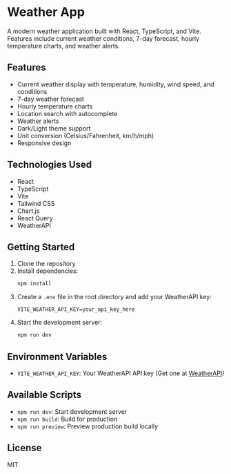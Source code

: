 # Weather App

A modern weather application built with React, TypeScript, and Vite. Features include current weather conditions, 7-day forecast, hourly temperature charts, and weather alerts.

## Features

- Current weather display with temperature, humidity, wind speed, and conditions
- 7-day weather forecast
- Hourly temperature charts
- Location search with autocomplete
- Weather alerts
- Dark/Light theme support
- Unit conversion (Celsius/Fahrenheit, km/h/mph)
- Responsive design

## Technologies Used

- React
- TypeScript
- Vite
- Tailwind CSS
- Chart.js
- React Query
- WeatherAPI

## Getting Started

1. Clone the repository
2. Install dependencies:
   ```bash
   npm install
   ```
3. Create a `.env` file in the root directory and add your WeatherAPI key:
   ```
   VITE_WEATHER_API_KEY=your_api_key_here
   ```
4. Start the development server:
   ```bash
   npm run dev
   ```

## Environment Variables

- `VITE_WEATHER_API_KEY`: Your WeatherAPI API key (Get one at [WeatherAPI](https://www.weatherapi.com))

## Available Scripts

- `npm run dev`: Start development server
- `npm run build`: Build for production
- `npm run preview`: Preview production build locally

## License

MIT

